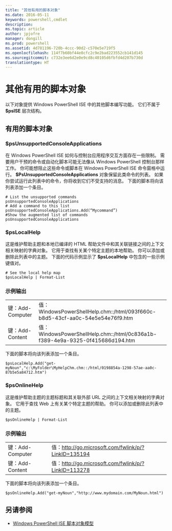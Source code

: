 ```yaml
---
title: "其他有用的脚本对象"
ms.date: 2016-05-11
keywords: powershell,cmdlet
description: 
ms.topic: article
author: jpjofre
manager: dongill
ms.prod: powershell
ms.assetid: 4d781196-720b-4ccc-90d2-c570e5e719f5
ms.openlocfilehash: 114f7b60bf44e0cfc2c9e2bad223552cb141d145
ms.sourcegitcommit: c732e3ee6d2e0e9cd8c40105d6fbfd4d207b730d
translationtype: HT
---
```

# <a name="other-useful-scripting-objects"></a>其他有用的脚本对象
  以下对象提供 Windows PowerShell ISE 中的其他脚本编写功能。 它们不属于 **$psISE** 层次结构。

## <a name="useful-scripting-objects"></a>有用的脚本对象

### <a name="psunsupportedconsoleapplications"></a>$psUnsupportedConsoleApplications
 在 Windows PowerShell ISE 如何与控制台应用程序交互方面存在一些限制。 需要用户干预的命令或自动化脚本可能无法像从 Windows PowerShell 控制台那样工作。 你可能想阻止这些命令或脚本在 Windows PowerShell ISE 命令窗格中运行。 **$PsUnsupportedConsoleApplications** 对象保留此类命令的列表。 如果你尝试运行此列表中的命令，你将收到它们不受支持的消息。 下面的脚本将向该列表添加一个条目。

```
# List the unsupported commands
psUnsupportedConsoleApplications
# Add a command to this list
psUnsupportedConsoleApplications.Add(“Mycommand”)
#Show the augmented list of commands
psUnsupportedConsoleApplications

```

### <a name="pslocalhelp"></a>$psLocalHelp
 这是维护帮助主题和本地已编译的 HTML 帮助文件中和其关联链接之间的上下文相关映射的字典对象。 它用于查找有关某个特定主题的本地帮助。 你可以添加或删除此列表中的主题。 下面的代码示例显示了 **$psLocalHelp** 中包含的一些示例键值对。

```
# See the local help map
$psLocalHelp | Format-List

```

### <a name="sample-output"></a>示例输出

|||
|-|-|
|键：Add-Computer|值：WindowsPowerShellHelp.chm::/html/093f660c-b8d5-43cf-aa0c-54e5e54e76f9.htm|
|键：Add-Content|值：WindowsPowerShellHelp.chm::/html/0c836a1b-f389-4e9a-9325-0f415686d194.htm|

 下面的脚本将向该列表添加一个条目。

```
$psLocalHelp.Add("get-myNoun","c:\MyFolder\MyHelpChm.chm::/html/0198854a-1298-57ae-aa0c-87b5e5a84712.htm")
```

### <a name="psonlinehelp"></a>$psOnlineHelp
 这是维护帮助主题的主题标题和其关联外部 URL 之间的上下文相关映射的字典对象。 它用于查找 Web 上有关某个特定主题的帮助。 你可以添加或删除此列表中的主题。

```
$psOnlineHelp | Format-List

```

### <a name="sample-output"></a>示例输出

|||
|-|-|
|键：Add-Computer|值：http://go.microsoft.com/fwlink/p/?LinkID=135194|
|键：Add-Content|值：http://go.microsoft.com/fwlink/p/?LinkID=113278|

 下面的脚本将向该列表添加一个条目。

```
$psOnlineHelp.Add("get-myNoun","http://www.mydomain.com/MyNoun.html")
```

## <a name="see-also"></a>另请参阅
- [Windows PowerShell ISE 脚本对象模型](../../core-powershell/ise/The-Windows-PowerShell-ISE-Scripting-Object-Model.md)

  
